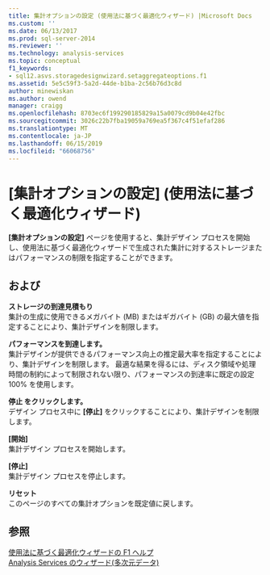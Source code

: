 ```yaml
---
title: 集計オプションの設定 (使用法に基づく最適化ウィザード) |Microsoft Docs
ms.custom: ''
ms.date: 06/13/2017
ms.prod: sql-server-2014
ms.reviewer: ''
ms.technology: analysis-services
ms.topic: conceptual
f1_keywords:
- sql12.asvs.storagedesignwizard.setaggregateoptions.f1
ms.assetid: 5e5c59f3-5a2d-44de-b1ba-2c56b76d3c8d
author: minewiskan
ms.author: owend
manager: craigg
ms.openlocfilehash: 8703ec6f199290185829a15a0079cd9b04e42fbc
ms.sourcegitcommit: 3026c22b7fba19059a769ea5f367c4f51efaf286
ms.translationtype: MT
ms.contentlocale: ja-JP
ms.lasthandoff: 06/15/2019
ms.locfileid: "66068756"
---
```

# <a name="set-aggregation-options-usage-based-optimization-wizard"></a>[集計オプションの設定] (使用法に基づく最適化ウィザード)
  **[集計オプションの設定]** ページを使用すると、集計デザイン プロセスを開始し、使用法に基づく最適化ウィザードで生成された集計に対するストレージまたはパフォーマンスの制限を指定することができます。  
  
## <a name="options"></a>および  
 **ストレージの到達見積もり**  
 集計の生成に使用できるメガバイト (MB) またはギガバイト (GB) の最大値を指定することにより、集計デザインを制限します。  
  
 **パフォーマンスを到達します。**  
 集計デザインが提供できるパフォーマンス向上の推定最大率を指定することにより、集計デザインを制限します。 最適な結果を得るには、ディスク領域や処理時間の制約によって制限されない限り、パフォーマンスの到達率に既定の設定 100% を使用します。  
  
 **停止 をクリックします。**  
 デザイン プロセス中に **[停止]** をクリックすることにより、集計デザインを制限します。  
  
 **[開始]**  
 集計デザイン プロセスを開始します。  
  
 **[停止]**  
 集計デザイン プロセスを停止します。  
  
 **リセット**  
 このページのすべての集計オプションを既定値に戻します。  
  
## <a name="see-also"></a>参照  
 [使用法に基づく最適化ウィザードの F1 ヘルプ](usage-based-optimization-wizard-f1-help.md)   
 [Analysis Services のウィザード&#40;多次元データ&#41;](analysis-services-wizards-multidimensional-data.md)  
  
  
